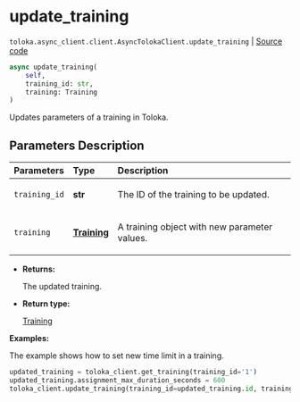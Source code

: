 # update_training
`toloka.async_client.client.AsyncTolokaClient.update_training` | [Source code](https://github.com/Toloka/toloka-kit/blob/v1.1.1/src/async_client/client.py#L0)

```python
async update_training(
    self,
    training_id: str,
    training: Training
)
```

Updates parameters of a training in Toloka.

## Parameters Description

| Parameters | Type | Description |
| :----------| :----| :-----------|
`training_id`|**str**|<p>The ID of the training to be updated.</p>
`training`|**[Training](toloka.client.training.Training.md)**|<p>A training object with new parameter values.</p>

* **Returns:**

  The updated training.

* **Return type:**

  [Training](toloka.client.training.Training.md)

**Examples:**

The example shows how to set new time limit in a training.

```python
updated_training = toloka_client.get_training(training_id='1')
updated_training.assignment_max_duration_seconds = 600
toloka_client.update_training(training_id=updated_training.id, training=updated_training)
```
